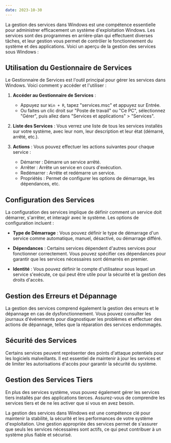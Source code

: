 ```yaml
---
date: 2023-10-30
---
```


La gestion des services dans Windows est une compétence essentielle pour administrer efficacement un système d'exploitation Windows. Les services sont des programmes en arrière-plan qui effectuent diverses tâches, et leur gestion vous permet de contrôler le fonctionnement du système et des applications. Voici un aperçu de la gestion des services sous Windows :

## Utilisation du Gestionnaire de Services

Le Gestionnaire de Services est l'outil principal pour gérer les services dans Windows. Voici comment y accéder et l'utiliser :

1. **Accéder au Gestionnaire de Services** :
   - Appuyez sur `Win + R`, tapez "services.msc" et appuyez sur Entrée.
   - Ou faites un clic droit sur "Poste de travail" ou "Ce PC", sélectionnez "Gérer", puis allez dans "Services et applications" > "Services".

2. **Liste des Services** : Vous verrez une liste de tous les services installés sur votre système, avec leur nom, leur description et leur état (démarré, arrêté, etc.).

3. **Actions** : Vous pouvez effectuer les actions suivantes pour chaque service :
   - Démarrer : Démarre un service arrêté.
   - Arrêter : Arrête un service en cours d'exécution.
   - Redémarrer : Arrête et redémarre un service.
   - Propriétés : Permet de configurer les options de démarrage, les dépendances, etc.

## Configuration des Services

La configuration des services implique de définir comment un service doit démarrer, s'arrêter, et interagir avec le système. Les options de configuration incluent :

- **Type de Démarrage** : Vous pouvez définir le type de démarrage d'un service comme automatique, manuel, désactivé, ou démarrage différé.

- **Dépendances** : Certains services dépendent d'autres services pour fonctionner correctement. Vous pouvez spécifier ces dépendances pour garantir que les services nécessaires sont démarrés en premier.

- **Identité** : Vous pouvez définir le compte d'utilisateur sous lequel un service s'exécute, ce qui peut être utile pour la sécurité et la gestion des droits d'accès.

## Gestion des Erreurs et Dépannage

La gestion des services comprend également la gestion des erreurs et le dépannage en cas de dysfonctionnement. Vous pouvez consulter les journaux d'événements pour diagnostiquer les problèmes et effectuer des actions de dépannage, telles que la réparation des services endommagés.

## Sécurité des Services

Certains services peuvent représenter des points d'attaque potentiels pour les logiciels malveillants. Il est essentiel de maintenir à jour les services et de limiter les autorisations d'accès pour garantir la sécurité du système.

## Gestion des Services Tiers

En plus des services système, vous pouvez également gérer les services tiers installés par des applications tierces. Assurez-vous de comprendre les services tiers et de ne les activer que si vous en avez besoin.

La gestion des services dans Windows est une compétence clé pour maintenir la stabilité, la sécurité et les performances de votre système d'exploitation. Une gestion appropriée des services permet de s'assurer que seuls les services nécessaires sont actifs, ce qui peut contribuer à un système plus fiable et sécurisé.
